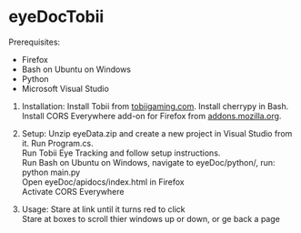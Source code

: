 # eyeDocTobii
Prerequisites:
- Firefox 
- Bash on Ubuntu on Windows 
- Python
- Microsoft Visual Studio

1. Installation:
Install Tobii from [tobiigaming.com](https://tobiigaming.com/getstarted/).
Install cherrypy in Bash.
Install CORS Everywhere add-on for Firefox from [addons.mozilla.org](https://addons.mozilla.org/en-US/firefox/addon/cors-everywhere/).

2. Setup:
Unzip eyeData.zip and create a new project in Visual Studio from it. Run Program.cs.   
Run Tobii Eye Tracking and follow setup instructions.                 
Run Bash on Ubuntu on Windows, navigate to eyeDoc/python/, run: python main.py                           
Open eyeDoc/apidocs/index.html in Firefox                               
Activate CORS Everywhere

3. Usage:
Stare at link until it turns red to click                             
Stare at boxes to scroll thier windows up or down, or ge back a page
